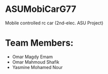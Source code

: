 # ASUMobiCarG77
Mobile controlled rc car (2nd-elec. ASU Project)
# Team Members:
- Omar Magdy Emam
- Omar Mahmoud Shafik
- Yasmine Mohamed Nour
